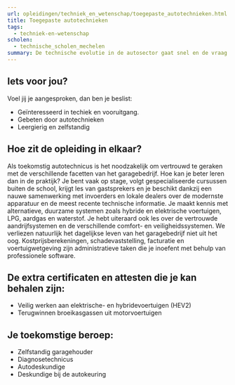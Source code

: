 ```yaml
---
url: opleidingen/techniek_en_wetenschap/toegepaste_autotechnieken.html
title: Toegepaste autotechnieken
tags:
  - techniek-en-wetenschap
scholen:
  - technische_scholen_mechelen
summary: De technische evolutie in de autosector gaat snel en de vraag naar hooggeschoolde technici is groot. Je specialiseren en net die extra vakkennis in huis halen is beslist een goede zaak. De auto industrie heeft altijd werk voor jonge werknemers die de technologie op de voet volgen.
---
```


## Iets voor jou?

Voel jij je aangesproken, dan ben je beslist:

- Geïnteresseerd in techiek en vooruitgang.
- Gebeten door autotechnieken
- Leergierig en zelfstandig

## Hoe zit de opleiding in elkaar?

Als toekomstig autotechnicus is het noodzakelijk om vertrouwd te geraken met de verschillende facetten van het garagebedrijf. Hoe kan je beter leren dan in de praktijk? Je bent vaak op stage, volgt gespecialiseerde cursussen buiten de school, krijgt les van gastsprekers en je beschikt dankzij een nauwe samenwerking met invoerders en lokale dealers over de modernste apparatuur en de meest recente technische informatie. Je maakt kennis met alternatieve, duurzame systemen zoals hybride en elektrische voertuigen, LPG, aardgas en waterstof. Je hebt uiteraard ook les over de vertrouwde aandrijfsystemen en de verschillende comfort- en veiligheidssystemen. We verliezen natuurlijk het dagelijkse leven van het garagebedrijf niet uit het oog. Kostprijsberekeningen, schadevaststelling, facturatie en voertuigwetgeving zijn administratieve taken die je inoefent met behulp van professionele software.

## De extra certificaten en attesten die je kan behalen zijn:

- Veilig werken aan elektrische- en hybridevoertuigen (HEV2)
- Terugwinnen broeikasgassen uit motorvoertuigen

## Je toekomstige beroep:

- Zelfstandig garagehouder
- Diagnosetechnicus
- Autodeskundige
- Deskundige bij de autokeuring
